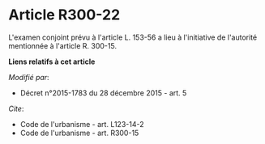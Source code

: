 # Article R300-22

L'examen conjoint prévu à l'article L. 153-56  a lieu à l'initiative de l'autorité mentionnée à l'article R. 300-15.

**Liens relatifs à cet article**

_Modifié par_:

  - Décret n°2015-1783 du 28 décembre 2015 - art. 5

_Cite_:

  - Code de l'urbanisme - art. L123-14-2
  - Code de l'urbanisme - art. R300-15

